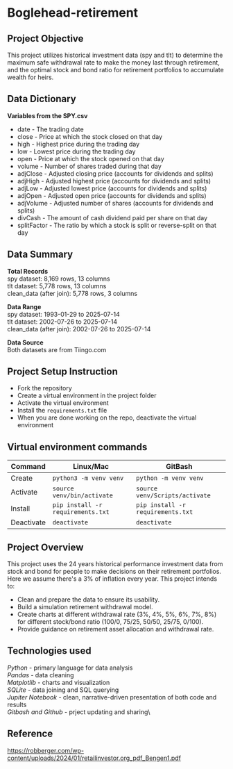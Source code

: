 # Boglehead-retirement

## Project Objective

This project utilizes historical investment data (spy and tlt) to determine the maximum safe withdrawal rate to make the money last through retirement, and the optimal stock and bond ratio for retirement portfolios to accumulate wealth for heirs.

## Data Dictionary

**Variables from the SPY.csv**
- date - The trading date
- close - Price at which the stock closed on that day
- high - Highest price during the trading day
- low - Lowest price during the trading day
- open - Price at which the stock opened on that day
- volume - Number of shares traded during that day
- adjClose - Adjusted closing price (accounts for dividends and splits)
- adjHigh - Adjusted highest price (accounts for dividends and splits)
- adjLow - Adjusted lowest price (accounts for dividends and splits)
- adjOpen - Adjusted open price (accounts for dividends and splits)
- adjVolume - Adjusted number of shares (accounts for dividends and splits)
- divCash - The amount of cash dividend paid per share on that day
- splitFactor - The ratio by which a stock is split or reverse-split on that day

## Data Summary

**Total Records**\
spy dataset: 8,169 rows, 13 columns\
tlt dataset: 5,778 rows, 13 columns\
clean_data (after join): 5,778 rows, 3 columns

**Data Range**\
spy dataset: 1993-01-29 to 2025-07-14\
tlt dataset: 2002-07-26 to 2025-07-14\
clean_data (after join): 2002-07-26 to 2025-07-14

**Data Source**\
Both datasets are from Tiingo.com

## Project Setup Instruction
- Fork the repository
- Create a virtual environment in the project folder
- Activate the virtual environment
- Install the `requirements.txt` file
- When you are done working on the repo, deactivate the virtual environment

## Virtual environment commands
| Command | Linux/Mac | GitBash |
| ------- | --------- | ------- |
| Create | `python3 -m venv venv` | `python -m venv venv` |
| Activate | `source venv/bin/activate` | `source venv/Scripts/activate` |
| Install | `pip install -r requirements.txt` | `pip install -r requirements.txt` |
| Deactivate | `deactivate` | `deactivate` |

## Project Overview
This project uses the 24 years historical performance investment data from stock and bond for people to make decisions on their retirement portfolios. Here we assume there's a 3% of inflation every year. This project intends to:
- Clean and prepare the data to ensure its usability.
- Build a simulation retirement withdrawal model. 
- Create charts at different withdrawal rate (3%, 4%, 5%, 6%, 7%, 8%) for different stock/bond ratio (100/0, 75/25, 50/50, 25/75, 0/100).
- Provide guidance on retirement asset allocation and withdrawal rate.

## Technologies used
_Python_ - primary language for data analysis\
_Pandas_ - data cleaning\
_Matplotlib_ - charts and visualization\
_SQLite_ - data joining and SQL querying\
_Jupiter Notebook_ - clean, narrative-driven presentation of both code and results\
_Gitbash and Github_ - prject updating and sharing\
 
## Reference
https://robberger.com/wp-content/uploads/2024/01/retailinvestor.org_pdf_Bengen1.pdf




